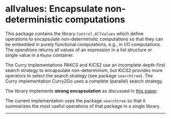 allvalues: Encapsulate non-deterministic computations
=====================================================

This package contains the library `Control.AllValues`
which define operations to encapsulate non-deterministic computations
so that they can be embedded in purely functional computations,
e.g., in I/O computations. The operations returns all values
of an expression in a list structure or single value in a `Maybe`
container.

The Curry implementations PAKCS and KiCS2 use an incomplete
depth-first search strategy to encapsulate non-determinism,
but KiCS2 provides more operators to select the search strategy
(see package `searchtree`).
The Curry implementation Curry2Go uses a complete (parallel) search strategy.

The library implements **strong encapsulation** as discussed in
[this paper](http://www.informatik.uni-kiel.de/~mh/papers/JFLP04_findall.html).

The current implementation uses the package `searchtree`
so that it summarizes the most useful operations of that package
in a single library.

--------------------------------------------------------------------------
